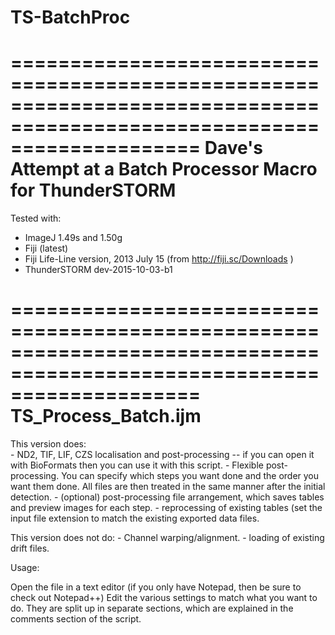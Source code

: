 # TS-BatchProc

========================================================================================================================
 		Dave's Attempt at a Batch Processor Macro for ThunderSTORM
========================================================================================================================

Tested with:
- ImageJ 1.49s and 1.50g
- Fiji (latest)
- Fiji Life-Line version, 2013 July 15 (from http://fiji.sc/Downloads )
- ThunderSTORM dev-2015-10-03-b1

========================================================================================================================
TS_Process_Batch.ijm
========================================================================================================================

This version does: 			
	- ND2, TIF, LIF, CZS localisation and post-processing -- if you can open it with BioFormats then you can use it with
	  this script.
	- Flexible post-processing. You can specify which steps you want done and the order you want them done. All files are
	  then treated in the same manner after the initial detection.
	- (optional) post-processing file arrangement, which saves tables and preview images for each step.
	- reprocessing of existing tables (set the input file extension to match the existing exported data files.
	
This version does not do:
    - Channel warping/alignment.
	- loading of existing drift files.

Usage:

Open the file in a text editor (if you only have Notepad, then be sure to check out Notepad++)
Edit the various settings to match what you want to do. They are split up in separate sections, which are explained in the 
comments section of the script.

